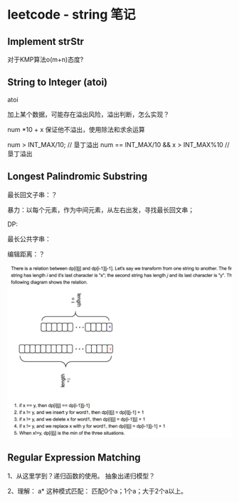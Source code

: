 # leetcode - string 笔记

## Implement strStr 

对于KMP算法o(m+n)态度?



## String to Integer (atoi)

atoi

加上某个数据，可能存在溢出风险，溢出判断，怎么实现？

num *10 + x 保证他不溢出，使用除法和求余运算

num > INT_MAX/10; // 垦丁溢出
num == INT_MAX/10 && x > INT_MAX%10 //垦丁溢出


## Longest Palindromic Substring

最长回文子串：？

暴力：以每个元素，作为中间元素，从左右出发，寻找最长回文串；

DP:  


最长公共字串：



编辑距离：？

![-w500](media/15148615459143/15149758310631.jpg)



## Regular Expression Matching

1、从这里学到？递归函数的使用。
   抽象出递归模型？
   
   


2、理解： a*  这种模式匹配： 匹配0个a；1个a；大于2个a以上。




## 



 



